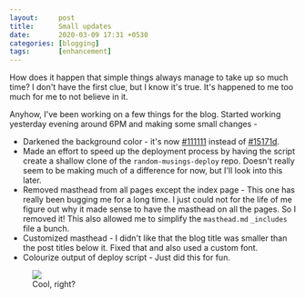 ```yaml
---
layout: 	post
title: 		Small updates
date: 		2020-03-09 17:31 +0530
categories: [blogging]
tags: 		[enhancement]
---
```


How does it happen that simple things always manage to take up so much time? I don't have the first clue, but I know it's true. It's happened to me too much for me to not believe in it.

Anyhow, I've been working on a few things for the blog. Started working yesterday evening around 6PM and making some small changes -

* Darkened the background color - it's now [#111111](https://www.colorhexa.com/111111) instead of [#15171d](https://www.colorhexa.com/15171d).
* Made an effort to speed up the deployment process by having the script create a shallow clone of the `random-musings-deploy` repo. Doesn't really seem to be making much of a difference for now, but I'll look into this later.
* Removed masthead from all pages except the index page - This one has really been bugging me for a long time. I just could not for the life of me figure out why it made sense to have the masthead on all the pages. So I removed it! This also allowed me to simplify the `masthead.md` `_includes` file a bunch.
* Customized masthead - I didn't like that the blog title was smaller than the post titles below it. Fixed that and also used a custom font.
* Colourize output of deploy script - Just did this for fun.

<figure class="align-center">
    <img src="{{ '/assets/img/cool.gif' | relative_url }}">
    <figcaption>Cool, right?</figcaption>
</figure>
